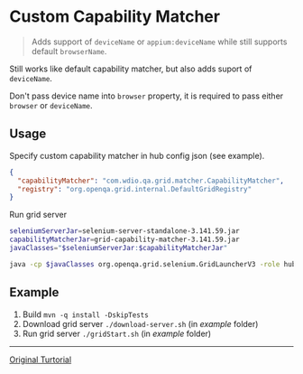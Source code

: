 # Custom Capability Matcher

> Adds support of `deviceName` or `appium:deviceName` while still supports default `browserName`.

Still works like default capability matcher, but also adds suport of `deviceName`.

Don't pass device name into `browser` property, it is required to pass either `browser` or `deviceName`.

## Usage

Specify custom capability matcher in hub config json (see example).
```json
{
  "capabilityMatcher": "com.wdio.qa.grid.matcher.CapabilityMatcher",
  "registry": "org.openqa.grid.internal.DefaultGridRegistry"
}
```

Run grid server

```sh
seleniumServerJar=selenium-server-standalone-3.141.59.jar
capabilityMatcherJar=grid-capability-matcher-3.141.59.jar
javaClasses="$seleniumServerJar:$capabilityMatcherJar"

java -cp $javaClasses org.openqa.grid.selenium.GridLauncherV3 -role hub -hubConfig hubconfig.json
```

## Example

1. Build `mvn -q install -DskipTests` 
2. Download grid server `./download-server.sh` (in *example* folder)
3. Run grid server `./gridStart.sh` (in *example* folder)

---

[Original Turtorial](https://rationaleemotions.wordpress.com/2014/01/19/working-with-a-custom-capability-matcher-in-the-grid/)
